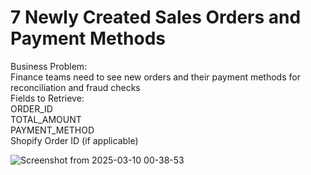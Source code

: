 # 7 Newly Created Sales Orders and Payment Methods  
Business Problem:  
 Finance teams need to see new orders and their payment methods for reconciliation and fraud checks  
Fields to Retrieve:  
ORDER_ID  
TOTAL_AMOUNT  
PAYMENT_METHOD   
Shopify Order ID (if applicable) 

![Screenshot from 2025-03-10 00-38-53](https://github.com/user-attachments/assets/7a32c06a-3a42-44ef-8115-b6ccb4d2a970)

